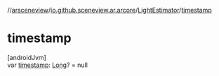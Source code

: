 //[arsceneview](../../../index.md)/[io.github.sceneview.ar.arcore](../index.md)/[LightEstimator](index.md)/[timestamp](timestamp.md)

# timestamp

[androidJvm]\
var [timestamp](timestamp.md): [Long](https://kotlinlang.org/api/latest/jvm/stdlib/kotlin/-long/index.html)? = null

